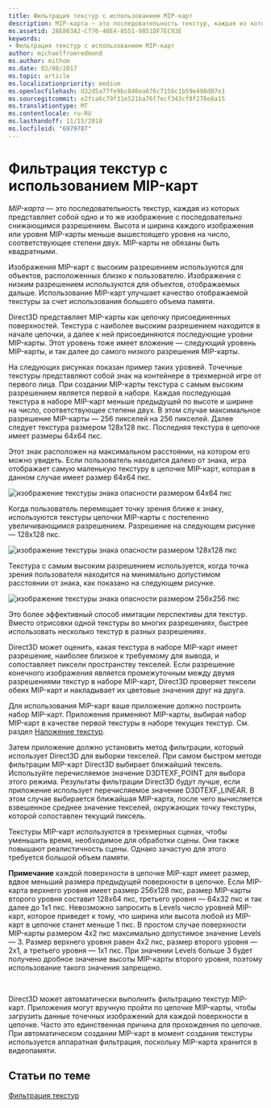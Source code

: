 ```yaml
---
title: Фильтрация текстур с использованием MIP-карт
description: MIP-карта — это последовательность текстур, каждая из которых представляет собой одно и то же изображение с последовательно снижающимся разрешением. Высота и ширина каждого изображения или уровня MIP-карты меньше вышестоящего уровня на число, соответствующее степени двух.
ms.assetid: 28E863A2-C776-40E4-8551-9851DF7EC93E
keywords:
- Фильтрация текстур с использованием MIP-карт
author: michaelfromredmond
ms.author: mithom
ms.date: 02/08/2017
ms.topic: article
ms.localizationpriority: medium
ms.openlocfilehash: d32d5a77fe9bc840ea676c7156c1b59e498d07e1
ms.sourcegitcommit: e2fca6c79f31e521ba76f7ecf343cf8f278e6a15
ms.translationtype: MT
ms.contentlocale: ru-RU
ms.lasthandoff: 11/15/2018
ms.locfileid: "6979787"
---
```

# <a name="texture-filtering-with-mipmaps"></a>Фильтрация текстур с использованием MIP-карт


*MIP-карта* — это последовательность текстур, каждая из которых представляет собой одно и то же изображение с последовательно снижающимся разрешением. Высота и ширина каждого изображения или уровня MIP-карты меньше вышестоящего уровня на число, соответствующее степени двух. MIP-карты не обязаны быть квадратными.

Изображения MIP-карт с высоким разрешением используются для объектов, расположенных близко к пользователю. Изображения с низким разрешением используются для объектов, отображаемых дальше. Использование MIP-карт улучшает качество отображаемой текстуры за счет использования большего объема памяти.

Direct3D представляет MIP-карты как цепочку присоединенных поверхностей. Текстура с наиболее высоким разрешением находится в начале цепочки, а далее к ней присоединяются последующие уровни MIP-карты. Этот уровень тоже имеет вложение — следующий уровень MIP-карты, и так далее до самого низкого разрешения MIP-карты.

На следующих рисунках показан пример таких уровней. Точечные текстуры представляют собой знак на контейнере в трехмерной игре от первого лица. При создании MIP-карты текстура с самым высоким разрешением является первой в наборе. Каждая последующая текстура в наборе MIP-карт меньше предыдущей по высоте и ширине на число, соответствующее степени двух. В этом случае максимальное разрешение MIP-карты — 256 пикселей на 256 пикселей. Далее следует текстура размером 128x128 пкс. Последняя текстура в цепочке имеет размеры 64x64 пкс.

Этот знак расположен на максимальном расстоянии, на котором его можно увидеть. Если пользователь находится далеко от знака, игра отображает самую маленькую текстуру в цепочке MIP-карт, которая в данном случае имеет размер 64x64 пкс.

![изображение текстуры знака опасности размером 64x64 пкс](images/mip1.jpg)

Когда пользователь перемещает точку зрения ближе к знаку, используются текстуры цепочки MIP-карты с постепенно увеличивающимся разрешением. Разрешение на следующем рисунке — 128x128 пкс.

![изображение текстуры знака опасности размером 128x128 пкс](images/mip2.jpg)

Текстура с самым высоким разрешением используется, когда точка зрения пользователя находится на минимально допустимом расстоянии от знака, как показано на следующем рисунке.

![изображение текстуры знака опасности размером 256x256 пкс](images/mip3.jpg)

Это более эффективный способ имитации перспективы для текстур. Вместо отрисовки одной текстуры во многих разрешениях, быстрее использовать несколько текстур в разных разрешениях.

Direct3D может оценить, какая текстура в наборе MIP-карт имеет разрешение, наиболее близкое к требуемому для вывода, и сопоставляет пиксели пространству текселей. Если разрешение конечного изображения является промежуточным между двумя разрешениями текстур в наборе MIP-карт, Direct3D проверяет тексели обеих MIP-карт и накладывает их цветовые значения друг на друга.

Для использования MIP-карт ваше приложение должно построить набор MIP-карт. Приложения применяют MIP-карты, выбирая набор MIP-карт в качестве первой текстуры в наборе текущих текстур. См. раздел [Наложение текстур](texture-blending.md).

Затем приложение должно установить метод фильтрации, который использует Direct3D для выборки текселей. При самом быстром методе фильтрации MIP-карт Direct3D выбирает ближайший тексель. Используйте перечисляемое значение D3DTEXF\_POINT для выбора этого режима. Результаты фильтрации Direct3D будут лучше, если приложение использует перечисляемое значение D3DTEXF\_LINEAR. В этом случае выбирается ближайшая MIP-карта, после чего вычисляется взвешенное среднее значение текселей, окружающих точку текстуры, которой сопоставлен текущий пиксель.

Текстуры MIP-карт используются в трехмерных сценах, чтобы уменьшить время, необходимое для обработки сцены. Они также повышают реалистичность сцены. Однако зачастую для этого требуется большой объем памяти.

**Примечание**  каждой поверхности в цепочке MIP-карт имеет размер, вдвое меньший размера предыдущей поверхности в цепочке. Если MIP-карта верхнего уровня имеет размер 256x128 пкс, размер MIP-карты второго уровня составит 128x64 пкс, третьего уровня — 64x32 пкс и так далее до 1x1 пкс. Невозможно запросить в Levels число уровней MIP-карт, которое приведет к тому, что ширина или высота любой из MIP-карт в цепочке станет меньше 1 пкс. В простом случае поверхности MIP-карты размером 4x2 пкс максимально допустимое значение Levels — 3. Размер верхнего уровня равен 4x2 пкс, размер второго уровня — 2x1, а третьего уровня — 1x1 пкс. При значении Levels больше 3 будет получено дробное значение высоты MIP-карты второго уровня, поэтому использование такого значения запрещено.

 

Direct3D может автоматически выполнить фильтрацию текстур MIP-карт. Приложения могут вручную пройти по цепочке MIP-карты, чтобы загрузить данные точечных изображений для каждой поверхности в цепочке. Часто это единственная причина для прохождения по цепочке. При автоматическом создании MIP-карт в момент создания текстуры используется аппаратная фильтрация, поскольку MIP-карта хранится в видеопамяти.

## <a name="span-idrelated-topicsspanrelated-topics"></a><span id="related-topics"></span>Статьи по теме


[Фильтрация текстур](texture-filtering.md)

 

 




